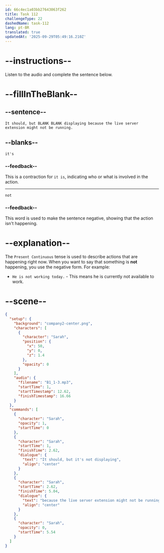 ```yaml
---
id: 66c4ec1a03bb27643063f262
title: Task 112
challengeType: 22
dashedName: task-112
lang: pt-BR
translated: true
updatedAt: '2025-09-29T05:49:16.210Z'
---
```


<!-- Audio Reference:
Sarah: It should, but it's not displaying because the live server extension might not be running.  -->

# --instructions--

Listen to the audio and complete the sentence below.

# --fillInTheBlank--

## --sentence--

`It should, but BLANK BLANK displaying because the live server extension might not be running.`

## --blanks--

`it's`

### --feedback--

This is a contraction for `it is`, indicating who or what is involved in the action.

---

`not`

### --feedback--

This word is used to make the sentence negative, showing that the action isn't happening.

# --explanation--

The `Present Continuous` tense is used to describe actions that are happening right now. When you want to say that something is **not** happening, you use the negative form. For example:

- `He is not working today.` - This means he is currently not available to work.

# --scene--

```json
{
  "setup": {
    "background": "company2-center.png",
    "characters": [
      {
        "character": "Sarah",
        "position": {
          "x": 50,
          "y": 0,
          "z": 1.4
        },
        "opacity": 0
      }
    ],
    "audio": {
      "filename": "B1_1-3.mp3",
      "startTime": 1,
      "startTimestamp": 12.62,
      "finishTimestamp": 16.66
    }
  },
  "commands": [
    {
      "character": "Sarah",
      "opacity": 1,
      "startTime": 0
    },
    {
      "character": "Sarah",
      "startTime": 1,
      "finishTime": 2.62,
      "dialogue": {
        "text": "It should, but it's not displaying",
        "align": "center"
      }
    },
    {
      "character": "Sarah",
      "startTime": 2.62,
      "finishTime": 5.04,
      "dialogue": {
        "text": "because the live server extension might not be running.",
        "align": "center"
      }
    },
    {
      "character": "Sarah",
      "opacity": 0,
      "startTime": 5.54
    }
  ]
}
```
